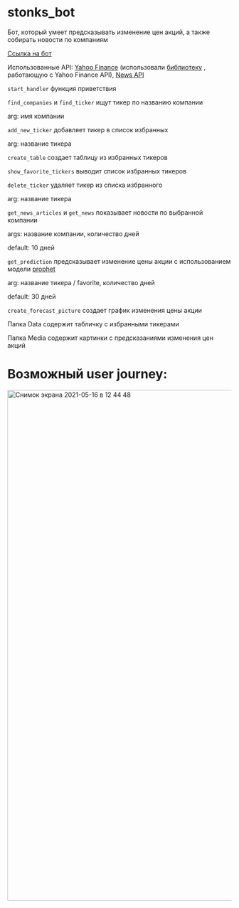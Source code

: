 # stonks_bot
Бот, который умеет предсказывать изменение цен акций, а также собирать новости по компаниям

[Ссылка на бот](https://t.me/HSE_stonks_bot)

Использованные API: [Yahoo Finance](https://finance.yahoo.com/quotes/API,Documentation/view/v1/) (использовали [библиотеку](http://theautomatic.net/yahoo_fin-documentation/)
, работающую с Yahoo Finance API), [News API](https://newsapi.org/)

`start_handler` функция приветствия

`find_companies` и `find_ticker` ищут тикер по названию компании

arg: имя компании

`add_new_ticker` добавляет тикер в список избранных

arg: название тикера

`create_table` создает таблицу из избранных тикеров

`show_favorite_tickers` выводит список избранных тикеров

`delete_ticker` удаляет тикер из списка избранного

arg: название тикера

`get_news_articles` и `get_news` показывает новости по выбранной компании

args: название компании, количество дней

default: 10 дней

`get_prediction` предсказывает изменение цены акции с использованием модели [prophet](https://facebook.github.io/prophet/)

arg: название тикера / favorite, количество дней

default: 30 дней

`create_forecast_picture` создает график изменения цены акции

Папка Data содержит табличку с избранными тикерами

Папка Media содержит картинки с предсказаниями изменения цен акций


# Возможный user journey:

<img width="1149" alt="Снимок экрана 2021-05-16 в 12 44 48" src="https://user-images.githubusercontent.com/83905822/118392876-82989080-b644-11eb-917e-03157475212c.png">

